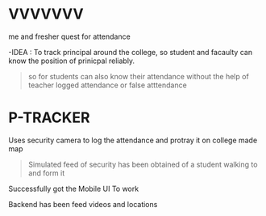 # VVVVVVV

me and fresher quest for attendance

-IDEA : To track principal around the college, so student and facaulty can know the position of prinicpal reliably.
 > so for students can also know their attendance without the help of teacher logged attendance or false atttendance

# P-TRACKER

Uses security camera to log the attendance and protray it on college made map

> Simulated feed of security has been obtained of a student walking to and form it

Successfully got the Mobile UI To work

Backend has been feed videos and locations
